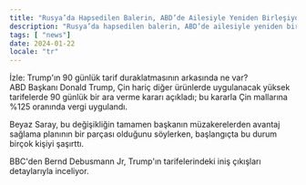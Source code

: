 ```yaml
---
title: "Rusya’da Hapsedilen Balerin, ABD’de Ailesiyle Yeniden Birleşiyor"
description: "Rusya’da hapsedilen balerin, ABD’de ailesiyle yeniden bir araya geliyor."
tags: [ "news"]
date: 2024-01-22
locale: "tr"
---
```


İzle: Trump'ın 90 günlük tarif duraklatmasının arkasında ne var?  
ABD Başkanı Donald Trump, Çin hariç diğer ürünlerde uygulanacak yüksek tarifelerde 90 günlük bir ara verme kararı açıkladı; bu kararla Çin mallarına %125 oranında vergi uygulandı.

Beyaz Saray, bu değişikliğin tamamen başkanın müzakerelerden avantaj sağlama planının bir parçası olduğunu söylerken, başlangıçta bu durum birçok kişiyi şaşırttı.

BBC'den Bernd Debusmann Jr, Trump'ın tarifelerindeki iniş çıkışları detaylarıyla inceliyor.
